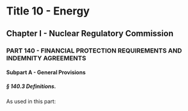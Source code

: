 
# Title 10 - Energy
## Chapter I - Nuclear Regulatory Commission
### PART 140 - FINANCIAL PROTECTION REQUIREMENTS AND INDEMNITY AGREEMENTS
#### Subpart A - General Provisions
##### § 140.3 Definitions.

As used in this part:
